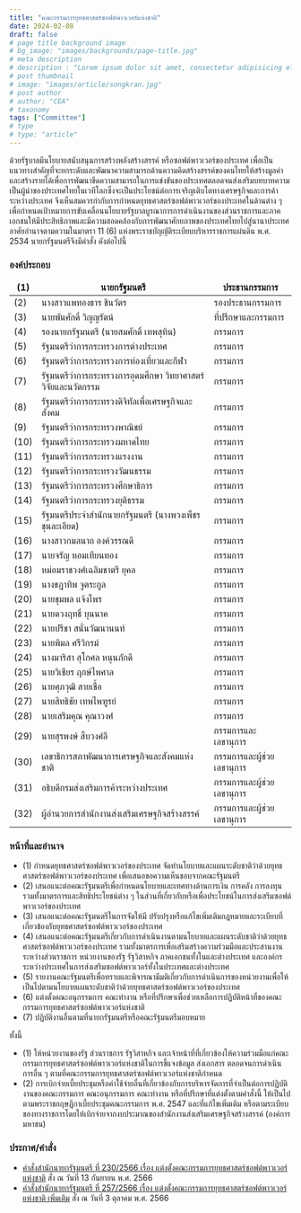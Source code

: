 ```yaml
---
title: "คณะกรรมการยุทธศาสตร์ซอฟต์พาวเวอร์แห่งชาติ"
date: 2024-02-08
draft: false
# page title background image
# bg_image: "images/backgrounds/page-title.jpg"
# meta description
# description : "Lorem ipsum dolor sit amet, consectetur adipisicing elit, sed do eiusmod tempor incididunt ut labore. dolore magna aliqua. Ut enim ad minim veniam, quis nostrud."
# post thumbnail
# image: "images/article/songkran.jpg"
# post author
# author: "CEA"
# taxonomy
tags: ["Committee"]
# type
# type: "article"
---
```


<style>
  td, th { border: none!important; }
</style>

ด้วยรัฐบาลมีนโยบายสนับสนุนการสร้างพลังสร้างสรรค์ หรือซอฟต์พาวเวอร์ของประเทศ เพื่อเป็นแนวทางสำคัญที่จะยกระดับและพัฒนาความสามารถด้านความคิดสร้างสรรค์ของคนไทยให้สร้างมูลค่าและสร้างรายได้เพื่อการพัฒนาขีดความสามารถในการแข่งขันของประเทศตลอดจนส่งเสริมบทบาทความเป็นผู้นำของประเทศไทยในเวทีโลกซึ่งจะเป็นประโยชน์ต่อการเจริญเติบโตทางเศรษฐกิจและการค้าระหว่างประเทศ จึงเห็นสมควรกำกับการกำหนดยุทธศาสตร์ซอฟต์พาวเวอร์ของประเทศในด้านต่าง ๆ เพื่อกำหนดเป้าหมายการขับเคลื่อนนโยบายรัฐบาลบูรณาการการดำเนินงานของส่วนราชการและภาคเอกชนให้มีประสิทธิภาพและมีความสอดคล้องกับการพัฒนาศักยภาพของประเทศไทยไปสู่นานาประเทศ
อาศัยอำนาจตามความในมาตรา 11 (6) แห่งพระราชบัญญัติระเบียบบริหารราชการแผ่นดิน พ.ศ. 2534 นายกรัฐมนตรีจึงมีคำสั่ง ดังต่อไปนี้

### องค์ประกอบ

| (1) | นายกรัฐมนตรี | ประธานกรรมการ |
| --- | --- | --- |
| (2) | นางสาวแพทองธาร ชินวัตร | รองประธานกรรมการ |
| (3) | นายพันศักดิ์ วิญญรัตน์	| ที่ปรึกษาและกรรมการ |
| (4) | รองนายกรัฐมนตรี (นายสมศักดิ์ เทพสุทิน) | กรรมการ |
| (5) | รัฐมนตรีว่าการกระทรวงการต่างประเทศ | กรรมการ |
| (6) | รัฐมนตรีว่าการกระทรวงการท่องเที่ยวและกีฬา | กรรมการ |
| (7) | รัฐมนตรีว่าการกระทรวงการอุดมศึกษา วิทยาศาสตร์ วิจัยและนวัตกรรม | กรรมการ |
| (8) | รัฐมนตรีว่าการกระทรวงดิจิทัลเพื่อเศรษฐกิจและสังคม | กรรมการ |
| (9) | รัฐมนตรีว่าการกระทรวงพาณิชย์ | กรรมการ |
| (10) | รัฐมนตรีว่าการกระทรวงมหาดไทย | กรรมการ |
| (11) | รัฐมนตรีว่าการกระทรวงแรงงาน | กรรมการ |
| (12) | รัฐมนตรีว่าการกระทรวงวัฒนธรรม | กรรมการ |
| (13) | รัฐมนตรีว่าการกระทรวงศึกษาธิการ | กรรมการ |
| (14) | รัฐมนตรีว่าการกระทรวงยุติธรรม | กรรมการ |
| (15) | รัฐมนตรีประจำสำนักนายกรัฐมนตรี (นางพวงเพ็ชร ชุนละเอียด) | กรรมการ |
| (16) | นางสาวกมลนาถ องค์วรรณดี | กรรมการ |
| (17) | นายจรัญ หอมเทียนทอง | กรรมการ |
| (18) | หม่อมราชวงศ์เฉลิมชาตรี ยุคล | กรรมการ |
| (19) | นางชฎาทิพ จูตระกูล | กรรมการ |
| (20) | นายชุมพล แจ้งไพร | กรรมการ |
| (21) | นายดวงฤทธิ์ บุนนาค | กรรมการ |
| (22) | นายปรีชา สนั่นวัฒนานนท์ | กรรมการ |
| (23) | นายพิมล ศรีวิกรม์ | กรรมการ |
| (24) | นางมาริสา สุโกศล หนุนภักดี | กรรมการ |
| (25) | นายวิเชียร ฤกษ์ไพศาล | กรรมการ |
| (26) | นายศุภวุฒิ สายเชื้อ | กรรมการ |
| (27) | นายสิทธิชัย เทพไพฑูรย์	| กรรมการ |
| (28) | นายเสริมคุณ คุณาวงศ์ | กรรมการ |
| (29) | นายสุรพงษ์ สืบวงศ์ลี | กรรมการและเลขานุการ | 
| (30) | เลขาธิการสภาพัฒนาการเศรษฐกิจและสังคมแห่งชาติ | กรรมการและผู้ช่วยเลขานุการ |
| (31) | อธิบดีกรมส่งเสริมการค้าระหว่างประเทศ | กรรมการและผู้ช่วยเลขานุการ |
| (32) | ผู้อำนวยการสำนักงานส่งเสริมเศรษฐกิจสร้างสรรค์ | กรรมการและผู้ช่วยเลขานุการ |

### หน้าที่และอำนาจ

* (1) กำหนดยุทธศาสตร์ซอฟต์พาวเวอร์ของประเทศ จัดทำนโยบายและแผนระดับชาติว่าด้วยยุทธศาสตร์ซอฟต์พาวเวอร์ของประเทศ เพื่อเสนอขอความเห็นชอบจากคณะรัฐมนตรี
* (2) เสนอแนะต่อคณะรัฐมนตรีเพื่อกำหนดนโยบายและเทศทางด้านการเงิน การคลัง การลงทุน รวมทั้งมาตรการและสิทธิประโยชน์ต่าง ๆ ในส่วนที่เกี่ยวกับหรือเพื่อประโยชน์ในการส่งเสริมซอฟต์พาวเวอร์ของประเทศ
* (3) เสนอแนะต่อคณะรัฐมนตรีในการจัดให้มี ปรับปรุงหรือแก้ไขเพิ่มเติมกฎหมายและระเบียบที่เกี่ยวข้องกับยุทธศาสตร์ซอฟต์พาวเวอร์ของประเทศ
* (4) เสนอแนะต่อคณะรัฐมนตรีเกี่ยวกับการดำเนินงานตามนโยบายและแผนระดับชาติว่าด้วยยุทธศาสตร์ซอฟต์พาวเวอร์ของประเทศ รวมทั้งมาตรการเพื่อเสริมสร้างความร่วมมือและประสานงานระหว่างส่วนราชการ หน่วยงานของรัฐ รัฐวิสาหกิจ ภาคเอกชนทั้งในและต่างประเทศ และองค์กรระหว่างประเทศในการส่งเสริมซอฟต์พาวเวอร์ทั้งในประเทศและต่างประเทศ
* (5) รายงานคณะรัฐมนตรีเพื่อทราบและพิจารณามีมติเกี่ยวกับการดำเนินการของหน่วยงานเพื่อให้เป็นไปตามนโยบายแผนระดับชาติว่าด้วยยุทธศาสตร์ซอฟต์พาวเวอร์ของประเทศ
* (6) แต่งตั้งคณะอนุกรรมการ คณะทำงาน หรือที่ปรึกษาเพื่อช่วยเหลือการปฏิบัติหน้าที่ของคณะกรรมการยุทธศาสตร์ซอฟต์พาวเวอร์แห่งชาติ
* (7) ปฏิบัติงานอื่นตามที่นายกรัฐมนตรีหรือคณะรัฐมนตรีมอบหมาย

ทั้งนี้
* (1) ให้หน่วยงานของรัฐ ส่วนราชการ รัฐวิสาหกิจ และเจ้าหน้าที่ที่เกี่ยวข้องให้ความร่วมมือแก่คณะกรรมการยุทธศาสตร์ซอฟต์พาวเวอร์แห่งชาติในการชี้แจงข้อมูล ส่งเอกสาร ตลอดจนการดำเนินการอื่น ๆ ตามที่คณะกรรมการยุทธศาสตร์ซอฟต์พาวเวอร์แห่งชาติกำหนด
* (2) การเบิกจ่ายเบี้ยประชุมหรือค่าใช้จ่ายอื่นที่เกี่ยวข้องกับการบริหารจัดการที่จำเป็นต่อการปฏิบัติงานของคณะกรรมการ คณะอนุกรรมการ คณะทำงาน หรือที่ปรึกษาที่แต่งตั้งตามคำสั่งนี้ ให้เป็นไปตามพระราชกฤษฎีกาเบี้ยประชุมคณะกรรมการ พ.ศ. 2547 และที่แก้ไขเพิ่มเติม หรือตามระเบียบของทางราชการโดยให้เบิกจ่ายจากงบประมาณของสำนักงานส่งเสริมเศรษฐกิจสร้างสรรค์ (องค์การมหาชน)

### ประกาศ/คำสั่ง

* [คำสั่งสำนักนายกรัฐมนตรี ที่ 230/2566 เรื่อง แต่งตั้งคณะกรรมการยุทธศาสตร์ซอฟต์พาวเวอร์แห่งชาติ](</files/คำสั่ง นร 230-2566 คกก.ยศ.soft power แห่งชาติ.pdf>) สั่ง ณ วันที่ 13 กันยายน พ.ศ. 2566
* [คำสั่งสำนักนายกรัฐมนตรี ที่ 257/2566 เรื่อง แต่งตั้งคณะกรรมการยุทธศาสตร์ซอฟต์พาวเวอร์แห่งชาติ เพิ่มเติม](</files/คำสั่ง นร 257-2566 ตั้งคกก.ยุทธ SP (เพิ่มเติม).pdf>) สั่ง ณ วันที่ 3 ตุลาคม พ.ศ. 2566